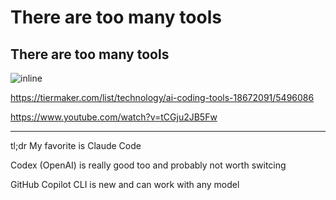# There are too many tools

## There are too many tools

![inline](screenshots/syntax-ai-editor-tier-list.png)

https://tiermaker.com/list/technology/ai-coding-tools-18672091/5496086

https://www.youtube.com/watch?v=tCGju2JB5Fw

---

tl;dr My favorite is Claude Code

Codex (OpenAI) is really good too and probably not worth switcing

GitHub Copilot CLI is new and can work with any model
